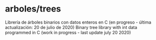 # arboles/trees
Librería de árboles binarios con datos enteros en C (en progreso - última actualización: 20 de julio de 2020)
Binary tree library with int data programmed in C (work in progress - last update july 20 2020)
